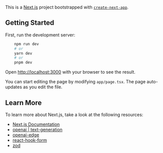This is a [Next.js](https://nextjs.org/) project bootstrapped with [`create-next-app`](https://github.com/vercel/next.js/tree/canary/packages/create-next-app).

## Getting Started

First, run the development server:

```bash
    npm run dev
    # or
    yarn dev
    # or
    pnpm dev
```

Open [http://localhost:3000](http://localhost:3000) with your browser to see the result.

You can start editing the page by modifying `app/page.tsx`. The page auto-updates as you edit the file.


## Learn More

To learn more about Next.js, take a look at the following resources:

- [Next.js Documentation](https://nextjs.org/docs) 
- [openai | text-generation](https://platform.openai.com/docs/guides/text-generation)
- [openai-edge](https://github.com/dan-kwiat/openai-edge#readme)
- [react-hook-form](https://www.react-hook-form.com/get-started/)
- [zod](https://zod.dev/)
